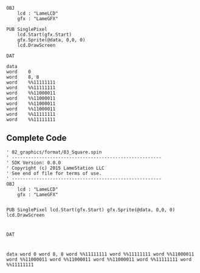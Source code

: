 <pre><code>OBJ
    lcd : &quot;LameLCD&quot;
    gfx : &quot;LameGFX&quot;

PUB SinglePixel
    lcd.Start(gfx.Start)
    gfx.Sprite(@data, 0,0, 0)
    lcd.DrawScreen
    
DAT

data
word    0
word    8, 8
word    %%11111111
word    %%11111111
word    %%11000011
word    %%11000011
word    %%11000011
word    %%11000011
word    %%11111111
word    %%11111111
</code></pre>
<h2 id="complete-code">Complete Code</h2>
<pre><code>&#39; 02_graphics/format/03_Square.spin
&#39; -------------------------------------------------------
&#39; SDK Version: 0.0.0
&#39; Copyright (c) 2015 LameStation LLC
&#39; See end of file for terms of use.
&#39; -------------------------------------------------------
OBJ
    lcd : &quot;LameLCD&quot;
    gfx : &quot;LameGFX&quot;

PUB SinglePixel
    lcd.Start(gfx.Start)
    gfx.Sprite(@data, 0,0, 0)
    lcd.DrawScreen
    
DAT

data
word    0
word    8, 8
word    %%11111111
word    %%11111111
word    %%11000011
word    %%11000011
word    %%11000011
word    %%11000011
word    %%11111111
word    %%11111111


</code></pre>

